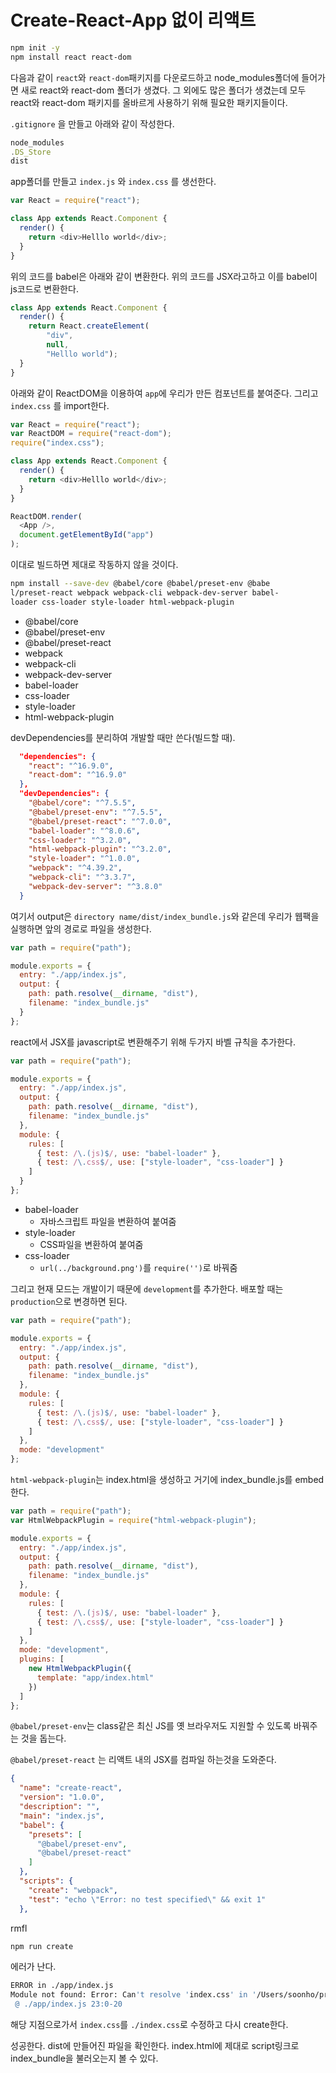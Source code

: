 # Create-React-App 없이 리액트



```bash
npm init -y
npm install react react-dom
```
다음과 같이 `react`와 `react-dom`패키지를 다운로드하고 node_modules폴더에 들어가면 새로 react와 react-dom 폴더가 생겼다. 그 외에도 많은 폴더가 생겼는데 모두 react와 react-dom 패키지를 올바르게 사용하기 위해 필요한 패키지들이다.

`.gitignore` 을 만들고 아래와 같이 작성한다.

```javascript
node_modules
.DS_Store
dist
```

app폴더를 만들고 `index.js` 와 `index.css` 를 생선한다.

```javascript
var React = require("react");

class App extends React.Component {
  render() {
    return <div>Helllo world</div>;
  }
}
```

위의 코드를 babel은 아래와 같이 변환한다. 위의 코드를 JSX라고하고 이를 babel이 js코드로 변환한다.

```javascript
class App extends React.Component {
  render() {
    return React.createElement(
        "div", 
        null, 
        "Helllo world");
  }
}
```

아래와 같이 ReactDOM을 이용하여 `app`에 우리가 만든 컴포넌트를 붙여준다. 그리고 `index.css` 를 import한다.

```javascript
var React = require("react");
var ReactDOM = require("react-dom");
require("index.css");

class App extends React.Component {
  render() {
    return <div>Helllo world</div>;
  }
}

ReactDOM.render(
  <App />, 
  document.getElementById("app")
);
```

이대로 빌드하면 제대로 작동하지 않을 것이다. 

```bash
npm install --save-dev @babel/core @babel/preset-env @babe
l/preset-react webpack webpack-cli webpack-dev-server babel-
loader css-loader style-loader html-webpack-plugin
```

* @babel/core 
* @babel/preset-env 
* @babel/preset-react 
* webpack 
* webpack-cli 
* webpack-dev-server 
* babel-loader 
* css-loader 
* style-loader 
* html-webpack-plugin

devDependencies를 분리하여 개발할 때만 쓴다(빌드할 때).

```json
  "dependencies": {
    "react": "^16.9.0",
    "react-dom": "^16.9.0"
  },
  "devDependencies": {
    "@babel/core": "^7.5.5",
    "@babel/preset-env": "^7.5.5",
    "@babel/preset-react": "^7.0.0",
    "babel-loader": "^8.0.6",
    "css-loader": "^3.2.0",
    "html-webpack-plugin": "^3.2.0",
    "style-loader": "^1.0.0",
    "webpack": "^4.39.2",
    "webpack-cli": "^3.3.7",
    "webpack-dev-server": "^3.8.0"
  }
```



여기서 output은 `directory name/dist/index_bundle.js`와 같은데 우리가 웹팩을 실행하면 앞의 경로로 파일을 생성한다.

```javascript
var path = require("path");

module.exports = {
  entry: "./app/index.js",
  output: {
    path: path.resolve(__dirname, "dist"),
    filename: "index_bundle.js"
  }
};
```

react에서 JSX를 javascript로 변환해주기 위해 두가지 바벨 규칙을 추가한다.

```javascript
var path = require("path");

module.exports = {
  entry: "./app/index.js",
  output: {
    path: path.resolve(__dirname, "dist"),
    filename: "index_bundle.js"
  },
  module: {
    rules: [
      { test: /\.(js)$/, use: "babel-loader" },
      { test: /\.css$/, use: ["style-loader", "css-loader"] }
    ]
  }
};

```

* babel-loader
  * 자바스크립트 파일을 변환하여 붙여줌
* style-loader
  * CSS파일을 변환하여 붙여줌
* css-loader
  * `url(../background.png')`를 `require('')`로 바꿔줌

그리고 현재 모드는 개발이기 때문에 `development`를 추가한다. 배포할 때는 `production`으로 변경하면 된다.

```javascript
var path = require("path");

module.exports = {
  entry: "./app/index.js",
  output: {
    path: path.resolve(__dirname, "dist"),
    filename: "index_bundle.js"
  },
  module: {
    rules: [
      { test: /\.(js)$/, use: "babel-loader" },
      { test: /\.css$/, use: ["style-loader", "css-loader"] }
    ]
  },
  mode: "development"
};
```

`html-webpack-plugin`는 index.html을 생성하고 거기에 index_bundle.js를 embed한다.

```javascript
var path = require("path");
var HtmlWebpackPlugin = require("html-webpack-plugin");

module.exports = {
  entry: "./app/index.js",
  output: {
    path: path.resolve(__dirname, "dist"),
    filename: "index_bundle.js"
  },
  module: {
    rules: [
      { test: /\.(js)$/, use: "babel-loader" },
      { test: /\.css$/, use: ["style-loader", "css-loader"] }
    ]
  },
  mode: "development",
  plugins: [
    new HtmlWebpackPlugin({
      template: "app/index.html"
    })
  ]
};
```

`@babel/preset-env`는 class같은 최신 JS를 옛 브라우저도 지원할 수 있도록 바꿔주는 것을 돕는다.

 `@babel/preset-react` 는 리액트 내의 JSX를 컴파일 하는것을 도와준다.

```json
{
  "name": "create-react",
  "version": "1.0.0",
  "description": "",
  "main": "index.js",
  "babel": {
    "presets": [
      "@babel/preset-env",
      "@babel/preset-react"
    ]
  },
  "scripts": {
    "create": "webpack",
    "test": "echo \"Error: no test specified\" && exit 1"
  },
```

rmfl

```bash
npm run create
```

에러가 난다. 

```bash
ERROR in ./app/index.js
Module not found: Error: Can't resolve 'index.css' in '/Users/soonho/project/temp/create-react/app'
 @ ./app/index.js 23:0-20
```

해당 지점으로가서 `index.css`를 `./index.css`로 수정하고 다시 create한다.

성공한다. dist에 만들어진 파일을 확인한다. index.html에 제대로 script링크로 index_bundle을 불러오는지 볼 수 있다.